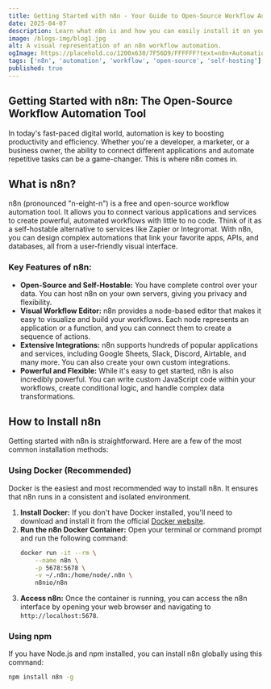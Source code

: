 ```yaml
---
title: Getting Started with n8n - Your Guide to Open-Source Workflow Automation
date: 2025-04-07
description: Learn what n8n is and how you can easily install it on your own system using Docker, npm, or the desktop app to start automating your workflows today.
image: /blogs-img/blog1.jpg
alt: A visual representation of an n8n workflow automation.
ogImage: https://placehold.co/1200x630/7F56D9/FFFFFF?text=n8n+Automation
tags: ['n8n', 'automation', 'workflow', 'open-source', 'self-hosting']
published: true
---
```


## Getting Started with n8n: The Open-Source Workflow Automation Tool

In today's fast-paced digital world, automation is key to boosting productivity and efficiency. Whether you're a developer, a marketer, or a business owner, the ability to connect different applications and automate repetitive tasks can be a game-changer. This is where n8n comes in.

## What is n8n?

n8n (pronounced "n-eight-n") is a free and open-source workflow automation tool. It allows you to connect various applications and services to create powerful, automated workflows with little to no code. Think of it as a self-hostable alternative to services like Zapier or Integromat. With n8n, you can design complex automations that link your favorite apps, APIs, and databases, all from a user-friendly visual interface.

### Key Features of n8n:

* **Open-Source and Self-Hostable:** You have complete control over your data. You can host n8n on your own servers, giving you privacy and flexibility.
* **Visual Workflow Editor:** n8n provides a node-based editor that makes it easy to visualize and build your workflows. Each node represents an application or a function, and you can connect them to create a sequence of actions.
* **Extensive Integrations:** n8n supports hundreds of popular applications and services, including Google Sheets, Slack, Discord, Airtable, and many more. You can also create your own custom integrations.
* **Powerful and Flexible:** While it's easy to get started, n8n is also incredibly powerful. You can write custom JavaScript code within your workflows, create conditional logic, and handle complex data transformations.

## How to Install n8n

Getting started with n8n is straightforward. Here are a few of the most common installation methods:

### Using Docker (Recommended)

Docker is the easiest and most recommended way to install n8n. It ensures that n8n runs in a consistent and isolated environment.

1.  **Install Docker:** If you don't have Docker installed, you'll need to download and install it from the official [Docker website](https://www.docker.com/get-started).
2.  **Run the n8n Docker Container:** Open your terminal or command prompt and run the following command:
    ```bash
    docker run -it --rm \
        --name n8n \
        -p 5678:5678 \
        -v ~/.n8n:/home/node/.n8n \
        n8nio/n8n
    ```
3.  **Access n8n:** Once the container is running, you can access the n8n interface by opening your web browser and navigating to `http://localhost:5678`.

### Using npm

If you have Node.js and npm installed, you can install n8n globally using this command:

```bash
npm install n8n -g